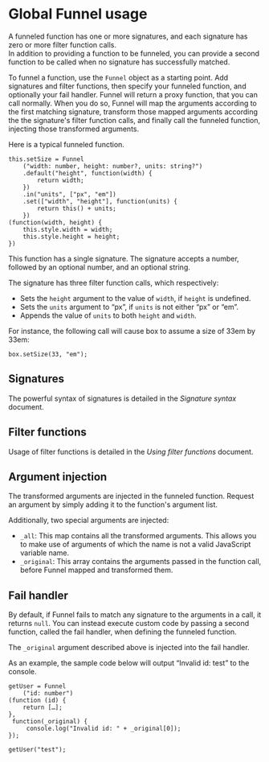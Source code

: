 # Global Funnel usage

A funneled function has one or more signatures, and each signature has zero or more filter function calls.  
In addition to providing a function to be funneled, you can provide a second function to be called when no signature has successfully matched.

To funnel a function, use the `Funnel` object as a starting point. Add signatures and filter functions, then specify your funneled function, and optionally your fail handler. Funnel will return a proxy function, that you can call normally. When you do so, Funnel will map the arguments according to the first matching signature, transform those mapped arguments according the the signature's filter function calls, and finally call the funneled function, injecting those transformed arguments.

Here is a typical funneled function.

	this.setSize = Funnel
		("width: number, height: number?, units: string?")
		.default("height", function(width) {
			return width;
		})
		.in("units", ["px", "em"])
		.set(["width", "height"], function(units) {
			return this() + units;
		})
	(function(width, height) {
		this.style.width = width;
		this.style.height = height;
	})

This function has a single signature. The signature accepts a number, followed by an optional number, and an optional string.

The signature has three filter function calls, which respectively:

- Sets the `height` argument to the value of `width`, if `height` is undefined.
- Sets the `units` argument to “px”, if `units` is not either “px” or “em”.
- Appends the value of `units` to both `height` and `width`.

For instance, the following call will cause box to assume a size of 33em by 33em:

	box.setSize(33, "em");

## Signatures

The powerful syntax of signatures is detailed in the *Signature syntax* document.

## Filter functions

Usage of filter functions is detailed in the *Using filter functions* document.

## Argument injection

The transformed arguments are injected in the funneled function. Request an argument by simply adding it to the function's argument list.

Additionally, two special arguments are injected:

- `_all`: This map contains all the transformed arguments. This allows you to make use of arguments of which the name is not a valid JavaScript variable name.
- `_original`: This array contains the arguments passed in the function call, before Funnel mapped and transformed them.

## Fail handler

By default, if Funnel fails to match any signature to the arguments in a call, it returns `null`. You can instead execute custom code by passing a second function, called the fail handler, when defining the funneled function.

The `_original` argument described above is injected into the fail handler.

As an example, the sample code below will output “Invalid id: test” to the console.

	getUser = Funnel
		("id: number")
	(function (id) {
		return […];
	},
	 function(_original) {
		 console.log("Invalid id: " + _original[0]);
	});
	
	getUser("test");
